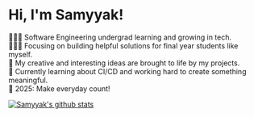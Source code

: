 
# Hi, I'm Samyyak!

👩🏻‍💻 Software Engineering undergrad learning and growing in tech.<br/>
👩🏻‍🎓 Focusing on building helpful solutions for final year students like myself.<br/>
🎨 My creative and interesting ideas are brought to life by my projects.<br/>
🌷 Currently learning about CI/CD and working hard to create something meaningful.<br/>
💭 2025: Make everyday count!<br/>

<!-- GitHub stats from https://github.com/anuraghazra/github-readme-stats -->
[![Samyyak's github stats](https://github-readme-stats.vercel.app/api?username=Samyyak&count_private=true&show_icons=true&theme=radical&hide_rank=false)](https://github.com/anuraghazra/github-readme-stats)
